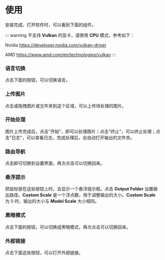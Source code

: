 # 使用
安装完成，打开软件时，可以看到下面的组件。

::: warning
不支持 **Vulkan** 的显卡，请使用 **CPU** 模式，参考如下：

Nvidia https://developer.nvidia.com/vulkan-driver

AMD https://www.amd.com/en/technologies/vulkan
:::

### 语言切换
点击下面的按钮，可以切换语言。
<TranslationButton />

### 上传图片
点击或拖拽图片或文件夹到这个区域，可以上传待处理的图片。
<UploadDraggerZone />

### 开始处理
图片上传完成后，点击"开始"，即可以处理图片；点击"终止"，可以终止处理；点击"日志"，可以查看日志。完成处理后，会自动打开输出的文件夹。
<MyProgress />

### 路由导航
点击即可切换到设置界面，再次点击可以切换回来。
<NavigationButton />

### 悬浮提示
把鼠标放在这些按钮上时，会显示一个悬浮提示框。点击 **Output Folder** 设置输出路径。**Custom Scale** 是一个浮点数，用于调整输出的大小。**Custom Scale** 为 0 时，输出的大小与 **Model Scale** 大小相同。
<PopoverButton />

### 黑暗模式
点击下面的按钮，可以切换成黑暗模式，再次点击可以切换回来。
<DarkModeButton />

### 外部链接
点击下面这些按钮，可以打开外部链接。
<ExternalLinkButton />